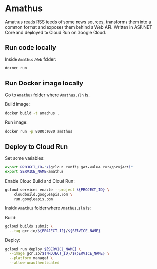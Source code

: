 # Amathus

Amathus reads RSS feeds of some news sources, transforms them into a common format and exposes them behind a Web API. Written in ASP.NET Core and deployed to Cloud Run on Google Cloud.

## Run code locally
Inside `Amathus.Web` folder:

```bash
dotnet run
```

## Run Docker image locally

Go to `Amathus` folder where `Amathus.sln` is.

Build image:

```bash
docker build -t amathus . 
```

Run image:

```bash
docker run -p 8080:8080 amathus
```
 
## Deploy to Cloud Run

Set some variables:

```bash
export PROJECT_ID="$(gcloud config get-value core/project)"
export SERVICE_NAME=amathus
```

Enable Cloud Build and Cloud Run:

```bash
gcloud services enable --project ${PROJECT_ID} \
    cloudbuild.googleapis.com \
    run.googleapis.com
```

Inside `Amathus` folder where `Amathus.sln` is:

Build:

```bash
gcloud builds submit \
  --tag gcr.io/${PROJECT_ID}/${SERVICE_NAME}
```

Deploy:

```bash
gcloud run deploy ${SERVICE_NAME} \
  --image gcr.io/${PROJECT_ID}/${SERVICE_NAME} \
  --platform managed \
  --allow-unauthenticated
```
